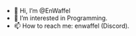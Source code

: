 - 👋 Hi, I’m @EnWaffel
- 👀 I’m interested in Programming.
- 📫 How to reach me: enwaffel (Discord).

<!---
EnWaffel/EnWaffel is a ✨ special ✨ repository because its `README.md` (this file) appears on your GitHub profile.
You can click the Preview link to take a look at your changes.
EnWaffel#2405
--->
